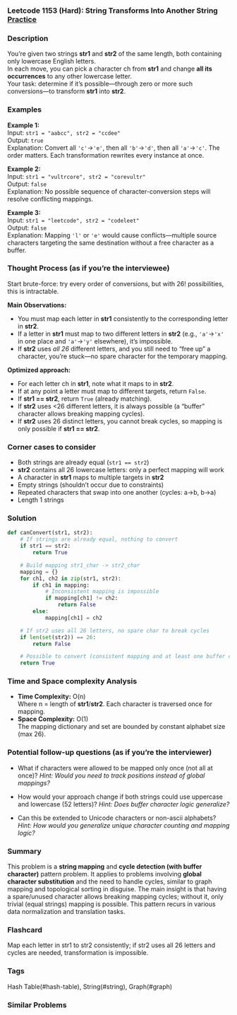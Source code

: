 ### Leetcode 1153 (Hard): String Transforms Into Another String [Practice](https://leetcode.com/problems/string-transforms-into-another-string)

### Description  
You’re given two strings **str1** and **str2** of the same length, both containing only lowercase English letters.  
In each move, you can pick a character ch from **str1** and change **all its occurrences** to any other lowercase letter.  
Your task: determine if it’s possible—through zero or more such conversions—to transform **str1** into **str2**.

### Examples  

**Example 1:**  
Input: `str1 = "aabcc", str2 = "ccdee"`  
Output: `true`  
Explanation: Convert all `'c'`→`'e'`, then all `'b'`→`'d'`, then all `'a'`→`'c'`. The order matters. Each transformation rewrites every instance at once.

**Example 2:**  
Input: `str1 = "vultrcore", str2 = "corevultr"`  
Output: `false`  
Explanation: No possible sequence of character-conversion steps will resolve conflicting mappings.

**Example 3:**  
Input: `str1 = "leetcode", str2 = "codeleet"`  
Output: `false`  
Explanation: Mapping `'l'` or `'e'` would cause conflicts—multiple source characters targeting the same destination without a free character as a buffer.

### Thought Process (as if you’re the interviewee)  

Start brute-force: try every order of conversions, but with 26! possibilities, this is intractable.

**Main Observations:**
- You must map each letter in **str1** consistently to the corresponding letter in **str2**.
- If a letter in **str1** must map to two different letters in **str2** (e.g., `'a'`→`'x'` in one place and `'a'`→`'y'` elsewhere), it’s impossible.
- If **str2** uses *all 26* different letters, and you still need to “free up” a character, you’re stuck—no spare character for the temporary mapping.

**Optimized approach:**
- For each letter ch in **str1**, note what it maps to in **str2**.
- If at any point a letter must map to different targets, return `False`.
- If **str1 == str2**, return `True` (already matching).
- If **str2** uses <26 different letters, it is always possible (a “buffer” character allows breaking mapping cycles).
- If **str2** uses 26 distinct letters, you cannot break cycles, so mapping is only possible if **str1 == str2**.

### Corner cases to consider  
- Both strings are already equal (`str1 == str2`)
- **str2** contains all 26 lowercase letters: only a perfect mapping will work
- A character in **str1** maps to multiple targets in **str2**
- Empty strings (shouldn’t occur due to constraints)
- Repeated characters that swap into one another (cycles: a→b, b→a)
- Length 1 strings

### Solution

```python
def canConvert(str1, str2):
    # If strings are already equal, nothing to convert
    if str1 == str2:
        return True

    # Build mapping str1_char -> str2_char
    mapping = {}
    for ch1, ch2 in zip(str1, str2):
        if ch1 in mapping:
            # Inconsistent mapping is impossible
            if mapping[ch1] != ch2:
                return False
        else:
            mapping[ch1] = ch2

    # If str2 uses all 26 letters, no spare char to break cycles
    if len(set(str2)) == 26:
        return False

    # Possible to convert (consistent mapping and at least one buffer character available)
    return True
```

### Time and Space complexity Analysis  

- **Time Complexity:** O(n)  
  Where n = length of **str1**/**str2**. Each character is traversed once for mapping.
- **Space Complexity:** O(1)  
  The mapping dictionary and set are bounded by constant alphabet size (max 26).

### Potential follow-up questions (as if you’re the interviewer)  

- What if characters were allowed to be mapped only once (not all at once)?
  *Hint: Would you need to track positions instead of global mappings?*

- How would your approach change if both strings could use uppercase and lowercase (52 letters)?
  *Hint: Does buffer character logic generalize?*

- Can this be extended to Unicode characters or non-ascii alphabets?
  *Hint: How would you generalize unique character counting and mapping logic?*

### Summary
This problem is a **string mapping** and **cycle detection (with buffer character)** pattern problem. It applies to problems involving **global character substitution** and the need to handle cycles, similar to graph mapping and topological sorting in disguise. The main insight is that having a spare/unused character allows breaking mapping cycles; without it, only trivial (equal strings) mapping is possible. This pattern recurs in various data normalization and translation tasks.


### Flashcard
Map each letter in str1 to str2 consistently; if str2 uses all 26 letters and cycles are needed, transformation is impossible.

### Tags
Hash Table(#hash-table), String(#string), Graph(#graph)

### Similar Problems
